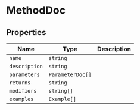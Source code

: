 # MethodDoc

## Properties

| Name | Type | Description |
|------|------|-------------|
| `name` | `string` |  |
| `description` | `string` |  |
| `parameters` | `ParameterDoc[]` |  |
| `returns` | `string` |  |
| `modifiers` | `string[]` |  |
| `examples` | `Example[]` |  |

